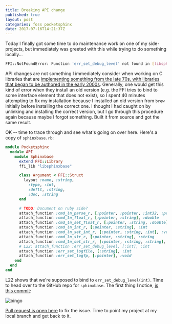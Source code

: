 ```yaml
---
title: Breaking API change
published: true
layout: post
categories: foss pocketsphinx
date: 2017-07-16T14:21:37Z
---
```


Today I finally got some time to do maintenance work on one of my side-projects, but immediately was greeted with this while trying to do something locally...

```bash
FFI::NotFoundError: Function 'err_set_debug_level' not found in [libsphinxbase.dylib] /Users/mach/.rbenv/versions/2.4.0/lib/ruby/gems/2.4.0/gems/ffi-1.9.18/lib/ffi/library.rb:275:in `attach_function' /Users/mach/Workspace/pocketsphinx-ruby/lib/pocketsphinx/api/sphinxbase.rb:22:in `<module:Sphinxbase>'
```

API changes are not something I immediately consider when working on C libraries that are [implementing something from the late 70s, with libraries that began to be authored in the early 2000s](https://en.wikipedia.org/wiki/CMU_Sphinx). Generally, one would get this kind of error when they install an old version (e.g. the FFI tries to bind to some interface element that does not exist), so I spent 40 minutes attempting to fix my installation because I installed an old version from `brew` initially before installing the correct one. I thought I had caught on by unlinking and installing the correct version, but I go through this procedure again because maybe I forgot something. Built it from source and got the same result. 

OK -- time to trace through and see what's going on over here. Here's a copy of `sphinxbase.rb`:

```ruby
module Pocketsphinx
  module API
    module Sphinxbase
      extend FFI::Library
      ffi_lib "libsphinxbase"

      class Argument < FFI::Struct
        layout :name, :string,
          :type, :int,
          :deflt, :string,
          :doc, :string
      end

      # TODO: Document on ruby side?
      attach_function :cmd_ln_parse_r, [:pointer, :pointer, :int32, :pointer, :int], :pointer
      attach_function :cmd_ln_float_r, [:pointer, :string], :double
      attach_function :cmd_ln_set_float_r, [:pointer, :string, :double], :void
      attach_function :cmd_ln_int_r, [:pointer, :string], :int
      attach_function :cmd_ln_set_int_r, [:pointer, :string, :int], :void
      attach_function :cmd_ln_str_r, [:pointer, :string], :string
      attach_function :cmd_ln_set_str_r, [:pointer, :string, :string], :void
      # L22: attach_function :err_set_debug_level, [:int], :int
      attach_function :err_set_logfile, [:string], :int
      attach_function :err_set_logfp, [:pointer], :void
    end
  end
end
```

L22 shows that we're supposed to bind to `err_set_debug_level(int)`. Time to head over to the GitHub repo for `sphinxbase`. The first thing I notice, [is this commit](https://github.com/cmusphinx/sphinxbase/commit/69c473ca648b8e2f8e453f27a405107a245bbcdd):

![bingo](http://i.imgur.com/8Mgn4Ce.png)

[Pull request is open here](https://github.com/watsonbox/pocketsphinx-ruby/pull/28) to fix the issue. Time to point my project at my local branch and get back to it. 
